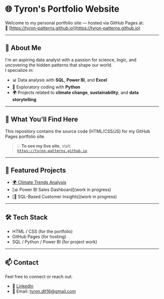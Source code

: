 # 🌐 Tyron's Portfolio Website

Welcome to my personal portfolio site — hosted via GitHub Pages at:  
🔗 [https://tyron-patterns.github.io](https://tyron-patterns.github.io)

---

## 👋 About Me

I'm an aspiring data analyst with a passion for science, logic, and uncovering the hidden patterns that shape our world.  
I specialize in:

- 📊 Data analysis with **SQL**, **Power BI**, and **Excel**
- 🐍 Exploratory coding with **Python**
- 🌍 Projects related to **climate change**, **sustainability**, and **data storytelling**

---

## 📁 What You’ll Find Here

This repository contains the source code (HTML/CSS/JS) for my GitHub Pages portfolio site.

> 💡 **To see my live site**, visit:  
> [`https://tyron-patterns.github.io`](https://tyron-patterns.github.io)

---

## 🔗 Featured Projects

- [🌍 Climate Trends Analysis](https://github.com/Tyron-patterns/global-climate-analysis)  
- [📊 Power BI Sales Dashboard](work in progress)  
- [🧠 SQL-Based Customer Insights](work in progress)

---

## 🛠️ Tech Stack

- HTML / CSS (for the portfolio)
- GitHub Pages (for hosting)
- SQL / Python / Power BI (for project work)

---

## 📫 Contact

Feel free to connect or reach out:

- 💼 [LinkedIn](https://www.linkedin.com/in/tyron-de-la-torre-95bb64311/?originalSubdomain=nl)
- 📧 Email: tyron.dlt16@gmail.com
